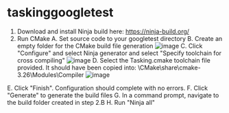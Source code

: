 # taskinggoogletest

1. Download and install Ninja build here: https://ninja-build.org/
2. Run CMake
   A. Set source code to your googletest directory
   B. Create an empty folder for the CMake build file generation
  ![image](https://github.com/bwedding/taskinggoogletest/assets/1916594/e02f6289-0a35-4ada-a1ee-4b0d9d27795c)
  C. Click "Configure" and select Ninja generator and select "Specify toolchain for cross compiling"
![image](https://github.com/bwedding/taskinggoogletest/assets/1916594/b964e2cd-162d-4caf-bcfa-daafa9158d22)
  D. Select the Tasking.cmake toolchain file provided. It should have been copied into:
      \CMake\share\cmake-3.26\Modules\Compiler
   ![image](https://github.com/bwedding/taskinggoogletest/assets/1916594/2bbaadcc-dda4-4458-a823-6a329cdbc1b5)

E. Click "Finish". Configuration should complete with no errors.
F. Click "Generate" to generate the build files
G. In a command prompt, navigate to the build folder created in step 2.B
H. Run "Ninja all"




